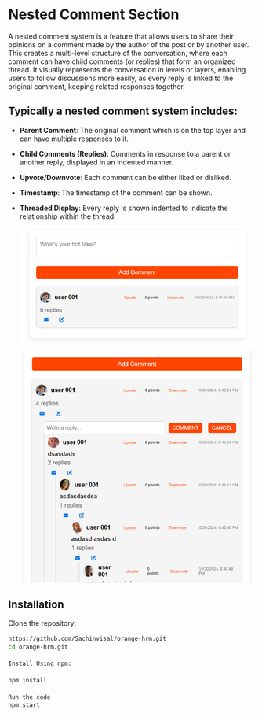 # Nested Comment Section

A nested comment system is a feature that allows users to share their opinions on a comment made by the author of the post or by another user. This creates a multi-level structure of the conversation, where each comment can have child comments (or replies) that form an organized thread. It visually represents the conversation in levels or layers, enabling users to follow discussions more easily, as every reply is linked to the original comment, keeping related responses together.

## Typically a nested comment system includes:

- **Parent Comment**: The original comment which is on the top layer and can have multiple responses to it.
- **Child Comments (Replies)**: Comments in response to a parent or another reply, displayed in an indented manner.
- **Upvote/Downvote**: Each comment can be either liked or disliked.
- **Timestamp**: The timestamp of the comment can be shown.
- **Threaded Display**: Every reply is shown indented to indicate the relationship within the thread.

  ![image alt](https://github.com/Sachinvisal/orange-hrm/blob/f85878c296199ef8ce3476212cf27f23b603949f/src/img/Screenshot%202024-10-30%20204621.png)
  ![image alt](https://github.com/Sachinvisal/orange-hrm/blob/c23bd08fb6cbd1e69cc56328b246c287d7868dc6/src/img/Screenshot%202024-10-30%20204705.png)

## Installation

Clone the repository:

```bash
https://github.com/Sachinvisal/orange-hrm.git
cd orange-hrm.git

Install Using npm:

npm install

Run the code
npm start
